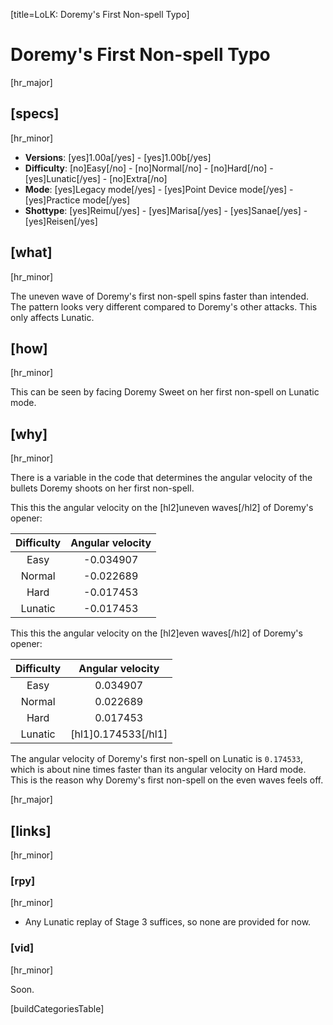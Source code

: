 [title=LoLK: Doremy's First Non-spell Typo]
# Doremy's First Non-spell Typo
[hr_major]

## [specs]
[hr_minor]

* **Versions**: [yes]1.00a[/yes] - [yes]1.00b[/yes]
* **Difficulty**: [no]Easy[/no] - [no]Normal[/no] - [no]Hard[/no] - [yes]Lunatic[/yes] - [no]Extra[/no]
* **Mode**: [yes]Legacy mode[/yes] - [yes]Point Device mode[/yes] - [yes]Practice mode[/yes]
* **Shottype**: [yes]Reimu[/yes] - [yes]Marisa[/yes] - [yes]Sanae[/yes] - [yes]Reisen[/yes]

## [what]
[hr_minor]

The uneven wave of Doremy's first non-spell spins faster than intended. The pattern looks very different compared to Doremy's other attacks. This only affects Lunatic.

## [how]
[hr_minor]

This can be seen by facing Doremy Sweet on her first non-spell on Lunatic mode.

## [why]
[hr_minor]

There is a variable in the code that determines the angular velocity of the bullets Doremy shoots on her first non-spell.

This this the angular velocity on the [hl2]uneven waves[/hl2] of Doremy's opener:

| Difficulty | Angular velocity |
|:----------:|:----------------:|
|    Easy    |     -0.034907    |
|   Normal   |     -0.022689    |
|    Hard    |     -0.017453    |
|   Lunatic  |     -0.017453    |

This this the angular velocity on the [hl2]even waves[/hl2] of Doremy's opener:

| Difficulty | Angular velocity |
|:----------:|:----------------:|
|    Easy    |     0.034907     |
|   Normal   |     0.022689     |
|    Hard    |     0.017453     |
|   Lunatic  |     [hl1]0.174533[/hl1]     |


The angular velocity of Doremy's first non-spell on Lunatic is `0.174533`, which is about nine times faster than its angular velocity on Hard mode. This is the reason why Doremy's first non-spell on the even waves feels off.

[hr_major]
## [links]
[hr_minor]
### [rpy]
[hr_minor]

+ Any Lunatic replay of Stage 3 suffices, so none are provided for now.

### [vid]
[hr_minor]

Soon.

[buildCategoriesTable]